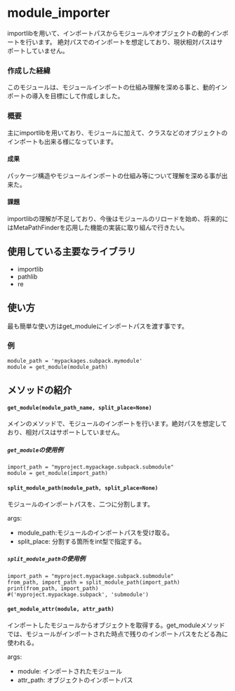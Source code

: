 # module_importer
importlibを用いて、インポートパスからモジュールやオブジェクトの動的インポートを行います。
絶対パスでのインポートを想定しており、現状相対パスはサポートしていません。

### 作成した経緯
このモジュールは、モジュールインポートの仕組み理解を深める事と、動的インポートの導入を目標にして作成しました。

### 概要
主にimportlibを用いており、モジュールに加えて、クラスなどのオブジェクトのインポートも出来る様になっています。

#### 成果
パッケージ構造やモジュールインポートの仕組み等について理解を深める事が出来た。

#### 課題
importlibの理解が不足しており、今後はモジュールのリロードを始め、将来的にはMetaPathFinderを応用した機能の実装に取り組んで行きたい。

## 使用している主要なライブラリ
- importlib
- pathlib
- re
  
## 使い方
最も簡単な使い方はget_moduleにインポートパスを渡す事です。

### 例
```
module_path = 'mypackages.subpack.mymodule'
module = get_module(module_path)
```

## メソッドの紹介
#### `get_module(module_path_name, split_place=None)`
メインのメソッドで、モジュールのインポートを行います。絶対パスを想定しており、相対パスはサポートしていません。
##### `get_module`の使用例
```
import_path = "myproject.mypackage.subpack.submodule"
module = get_module(import_path)
```

#### `split_module_path(module_path, split_place=None)`
モジュールのインポートパスを、二つに分割します。

args:
- module_path:モジュールのインポートパスを受け取る。
- split_place: 分割する箇所をint型で指定する。


##### `split_module_path`の使用例

```
import_path = "myproject.mypackage.subpack.submodule"
from_path, import_path = split_module_path(import_path)
print(from_path, import_path)
#('myproject.mypackage.subpack', 'submodule')
```
#### `get_module_attr(module, attr_path)`
インポートしたモジュールからオブジェクトを取得する。get_moduleメソッドでは、モジュールがインポートされた時点で残りのインポートパスをたどる為に使われる。

args:
- module: インポートされたモジュール
- attr_path: オブジェクトのインポートパス



